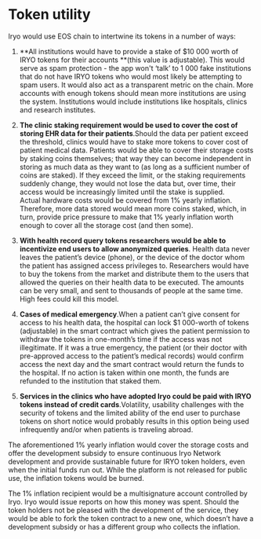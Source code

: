 # Token utility

Iryo would use EOS chain to intertwine its tokens in a number of ways:

1. **All institutions would have to provide a stake of $10 000 worth of IRYO tokens for their accounts **\(this value is adjustable\). This would serve as spam protection - the app won't ‘talk’ to 1 000 fake institutions that do not have IRYO tokens who would most likely be attempting to spam users. It would also act as a transparent metric on the chain. More accounts with enough tokens should mean more institutions are using the system. Institutions would include institutions like hospitals, clinics and research institutes.

2. **The clinic staking requirement would be used to cover the cost of storing EHR data for their patients**.Should the data per patient exceed the threshold, clinics would have to stake more tokens to cover cost of patient medical data. Patients would be able to cover their storage costs by staking coins themselves; that way they can become independent in storing as much data as they want to \(as long as a sufficient number of coins are staked\). If they exceed the limit, or the staking requirements suddenly change, they would not lose the data but, over time, their access would be increasingly limited until the stake is supplied.  
   Actual hardware costs would be covered from 1% yearly inflation. Therefore, more data stored would mean more coins staked, which, in turn, provide price pressure to make that 1% yearly inflation worth enough to cover all the storage cost \(and then some\).

3. **With health record query tokens researchers would be able to incentivize end users to allow anonymized queries**. Health data never leaves the patient’s device \(phone\), or the device of the doctor whom the patient has assigned access privileges to. Researchers would have to buy the tokens from the market and distribute them to the users that allowed the queries on their health data to be executed. The amounts can be very small, and sent to thousands of people at the same time. High fees could kill this model.

4. **Cases of medical emergency**.When a patient can’t give consent for access to his health data, the hospital can lock $1 000-worth of tokens \(adjustable\) in the smart contract which gives the patient permission to withdraw the tokens in one-month’s time if the access was not illegitimate. If it was a true emergency, the patient \(or their doctor with pre-approved access to the patient’s medical records\) would confirm access the next day and the smart contract would return the funds to the hospital. If no action is taken within one month, the funds are refunded to the institution that staked them.

5. **Services in the clinics who have adopted Iryo could be paid with IRYO tokens instead of credit cards**.Volatility, usability challenges with the security of tokens and the limited ability of the end user to purchase tokens on short notice would probably results in this option being used infrequently and/or when patients is traveling abroad.

The aforementioned 1% yearly inflation would cover the storage costs and offer the development subsidy to ensure continuous Iryo Network development and provide sustainable future for IRYO token holders, even when the initial funds run out. While the platform is not released for public use, the inflation tokens would be burned.

The 1% inflation recipient would be a multisignature account controlled by Iryo. Iryo would issue reports on how this money was spent. Should the token holders not be pleased with the development of the service, they would be able to fork the token contract to a new one, which doesn’t have a development subsidy or has a different group who collects the inflation.

  


